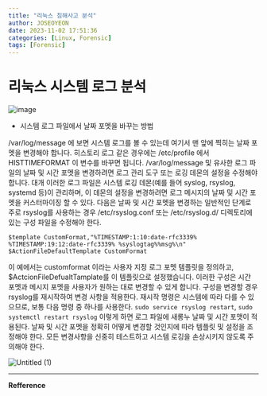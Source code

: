 ```yaml
---
title: "리눅스 침해사고 분석"
author: JOSEOYEON
date: 2023-11-02 17:51:36
categories: [Linux, Forensic]
tags: [Forensic]
---
```



# 리눅스 시스템 로그 분석 

![image](https://github.com/cotes2020/jekyll-theme-chirpy/assets/46625602/e2abe41e-1eb2-47ed-9e3b-1e2546bdbe59)


- 시스템 로그 파일에서 날짜 포멧을 바꾸는 방법

/var/log/message 에 보면 시스템 로그를 볼 수 있는데 여기서 맨 앞에 찍히는 날짜 포멧을 변경해야 합니다. 히스토리 로그 같은 경우에는 /etc/profile 에서 HISTTIMEFORMAT 이 변수를 바꾸면 됩니다. /var/log/message 및 유사한 로그 파일의 날짜 및 시간 포멧을 변경하려면 로그 관리 도구 또는 로깅 데몬의 설정을 수정해야 합니다. 대개 이러한 로그 파일은 시스템 로깅 데몬(예를 들어 syslog, rsyslog, systemd 등)이 관리하며, 이 데몬의 설정을 변경하려면 로그 메시지의 날짜 및 시간 포멧을 커스터마이징 할 수 있다. 다음은 날짜 및 시간 포멧을 변경하는 일반적인 단계로 주로 rsyslog를 사용하는 경우 /etc/rsyslog.conf 또는 /etc/rsyslog.d/ 디렉토리에 있는 구성 파일을 수정해야 한다. 

```
$template CustomFormat,"%TIMESTAMP:1:10:date-rfc3339% %TIMESTAMP:19:12:date-rfc3339% %syslogtag%%msg%\n"
$ActionFileDefaultTemplate CustomFormat
```

이 예에서는 customformat 이라는 사용자 지정 로그 포멧 템플릿을 정의하고, $ActcionFileDefualtTamplate를 이 템플릿으로 설정했습니다. 이러한 구성은 시간 포멧과 메시지 포멧을 사용자가 원하는 대로 변경할 수 있게 합니다. 구성을 변경할 경우 rsyslog를 재시작하여 변경 사항을 적용한다. 재시작 명령은 시스템에 따라 다를 수 있으므로, 보통 다음 명령 중 하나를 사용한다. `sudo service rsyslog restart`,  `sudo systemctl restart rsyslog` 이렇게 하면 로그 파일에 새롱누 날짜 및 시간 포맷이 적용된다. 날짜 및 시간 포멧을 정확히 어떻게 변경할 것인지에 따라 템플릿 및 설정을 조정해야 한다. 모든 변경사항을 신중히 테스트하고 시스템 로깅을 손상시키지 않도록 주의해야 한다. 

![Untitled (1)](https://github.com/cotes2020/jekyll-theme-chirpy/assets/46625602/31a31eec-08e0-496a-80e9-b1383ac6607c)




---

**Refference**

